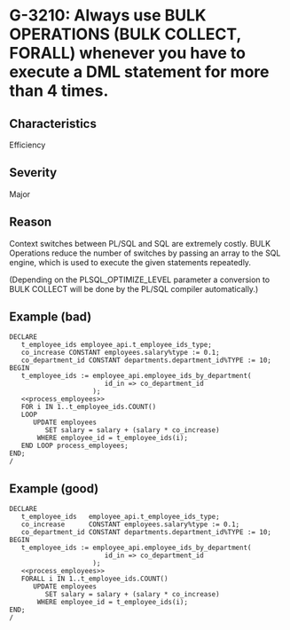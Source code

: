 # G-3210: Always use BULK OPERATIONS (BULK COLLECT, FORALL) whenever you have to execute a DML statement for more than 4 times.

## Characteristics

Efficiency

## Severity

Major

## Reason

Context switches between PL/SQL and SQL are extremely costly. BULK Operations reduce the number of switches by passing an array to the SQL engine, which is used to execute the given statements repeatedly.

(Depending on the PLSQL_OPTIMIZE_LEVEL parameter a conversion to BULK COLLECT will be done by the PL/SQL compiler automatically.)

## Example (bad)

```
DECLARE
   t_employee_ids employee_api.t_employee_ids_type;
   co_increase CONSTANT employees.salary%type := 0.1;
   co_department_id CONSTANT departments.department_id%TYPE := 10;
BEGIN
   t_employee_ids := employee_api.employee_ids_by_department(
                        id_in => co_department_id
                     );
   <<process_employees>>
   FOR i IN 1..t_employee_ids.COUNT()
   LOOP
      UPDATE employees
         SET salary = salary + (salary * co_increase)
       WHERE employee_id = t_employee_ids(i);
   END LOOP process_employees;
END;
/
```

## Example (good)

```
DECLARE
   t_employee_ids   employee_api.t_employee_ids_type;
   co_increase      CONSTANT employees.salary%type := 0.1;
   co_department_id CONSTANT departments.department_id%TYPE := 10;
BEGIN
   t_employee_ids := employee_api.employee_ids_by_department(
                        id_in => co_department_id
                     );
   <<process_employees>>
   FORALL i IN 1..t_employee_ids.COUNT()
      UPDATE employees
         SET salary = salary + (salary * co_increase)
       WHERE employee_id = t_employee_ids(i);
END;
/
```